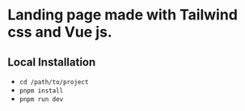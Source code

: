 # Landing page made with Tailwind css and Vue js.

## Local Installation
- `` cd /path/to/project ``
- `` pnpm install ``
- `` pnpm run dev ``
